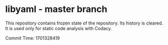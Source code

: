 # libyaml - master branch

This repository contains frozen state of the repository.
Its history is cleared. It is used only for static code
analysis with Codacy.

Commit Time: 1701328419